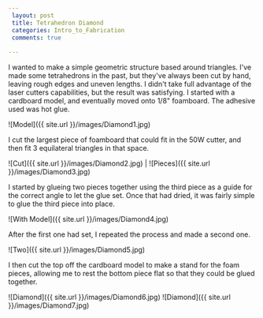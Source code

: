 ```yaml
---
 layout: post
 title: Tetrahedron Diamond
 categories: Intro_to_Fabrication
 comments: true
 
---
```


I wanted to make a simple geometric structure based around triangles. I've made some tetrahedrons in the past, but they've always been cut by hand, leaving rough edges and uneven lengths. I didn't take full advantage of the laser cutters capabilities, but the result was satisfying. I started with a cardboard model, and eventually moved onto 1/8" foamboard. The adhesive used was hot glue. 

![Model]({{ site.url }}/images/Diamond1.jpg) 

I cut the largest piece of foamboard that could fit in the 50W cutter, and then fit 3 equilateral triangles in that space.

![Cut]({{ site.url }}/images/Diamond2.jpg) | ![Pieces]({{ site.url }}/images/Diamond3.jpg) 

I started by glueing two pieces together using the third piece as a guide for the correct angle to let the glue set. Once that had dried, it was fairly simple to glue the third piece into place. 

![With Model]({{ site.url }}/images/Diamond4.jpg) 

After the first one had set, I repeated the process and made a second one. 

![Two]({{ site.url }}/images/Diamond5.jpg) 

I then cut the top off the cardboard model to make a stand for the foam pieces, allowing me to rest the bottom piece flat so that they could be glued together.


![Diamond]({{ site.url }}/images/Diamond6.jpg)
![Diamond]({{ site.url }}/images/Diamond7.jpg) 




